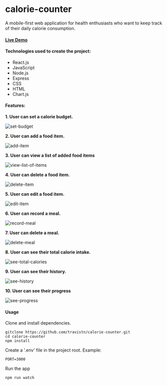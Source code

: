 # calorie-counter
A mobile-first web application for health enthusiasts who want to keep track of their daily calorie consumption.

#### [Live Demo](https://travistn-calorie-counter.herokuapp.com/)

#### Technologies used to create the project:
* React.js 
* JavaScript
* Node.js
* Express
* CSS
* HTML
* Chart.js

#### Features:

**1. User can set a calorie budget.**

![set-budget](https://user-images.githubusercontent.com/42354863/47321059-40338200-d608-11e8-9555-43977d62dc7f.gif)

**2. User can add a food item.**

![add-item](https://user-images.githubusercontent.com/42354863/47516860-642ad980-d83b-11e8-9332-151188815e59.gif)

**3. User can view a list of added food items**

![view-list-of-items](https://user-images.githubusercontent.com/42354863/47528149-453b4000-d859-11e8-8770-0cc8e004385f.gif)

**4. User can delete a food item.**

![delete-item](https://user-images.githubusercontent.com/42354863/47531010-293b9c80-d861-11e8-8868-19f3eb82e5b2.gif)

**5. User can edit a food item.**

![edit-item](https://user-images.githubusercontent.com/42354863/47579816-f39ac000-d901-11e8-90dd-d76038a5aee8.gif)

**6. User can record a meal.**

![record-meal](https://user-images.githubusercontent.com/42354863/47669366-06163300-db68-11e8-82c5-b73d87c8e9f9.gif)

**7. User can delete a meal.**

![delete-meal](https://user-images.githubusercontent.com/42354863/47685762-fbbe5e00-db94-11e8-92f5-4c2e596fb156.gif)

**8. User can see their total calorie intake.**

![see-total-calories](https://user-images.githubusercontent.com/42354863/47754689-f4608880-dc58-11e8-96e2-b372d4d17414.gif)

**9. User can see their history.**

![see-history](https://user-images.githubusercontent.com/42354863/47822109-3274af80-dd20-11e8-813c-d1fcd6c6c3d4.gif)

**10. User can see their progress**

![see-progress](https://user-images.githubusercontent.com/42354863/47943824-469de580-deb5-11e8-8bd1-ce0ca4f6d373.gif)

#### Usage 
Clone and install dependencies.
```
gitclone https://github.com/travistn/calorie-counter.git
cd calorie-counter
npm install
```
Create a '.env' file in the project root. Example:
```
PORT=3000
```
Run the app
```
npm run watch
```
